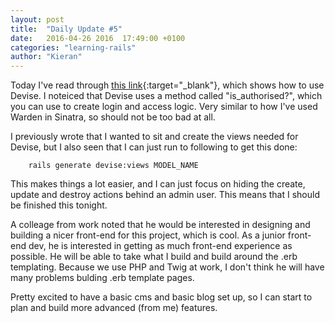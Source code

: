 ```yaml
---
layout: post
title:  "Daily Update #5"
date:   2016-04-26 2016  17:49:00 +0100
categories: "learning-rails"
author: "Kieran"
---
```

Today I've read through [this link](https://launchschool.com/blog/how-to-use-devise-in-rails-for-authentication){:target="_blank"}, which shows how to use Devise. I noteiced that Devise uses a method called "is\_authorised?", which you can use to create login and access logic. Very similar to how I've used Warden in Sinatra, so should not be too bad at all.

I previously wrote that I wanted to sit and create the views needed for Devise, but I also seen that I can just run to following to get this done:

        rails generate devise:views MODEL_NAME

This makes things a lot easier, and I can just focus on hiding the create, update and destroy actions behind an admin user. This means that I should be finished this tonight.

A colleage from work noted that he would be interested in designing and building a nicer front-end for this project, which is cool. As a junior front-end dev, he is interested in getting as much front-end experience as possible. He will be able to take what I build and build around the .erb templating. Because we use PHP and Twig at work, I don't think he will have many problems bulding .erb template pages.

Pretty excited to have a basic cms and basic blog set up, so I can start to plan and build more advanced (from me) features.
